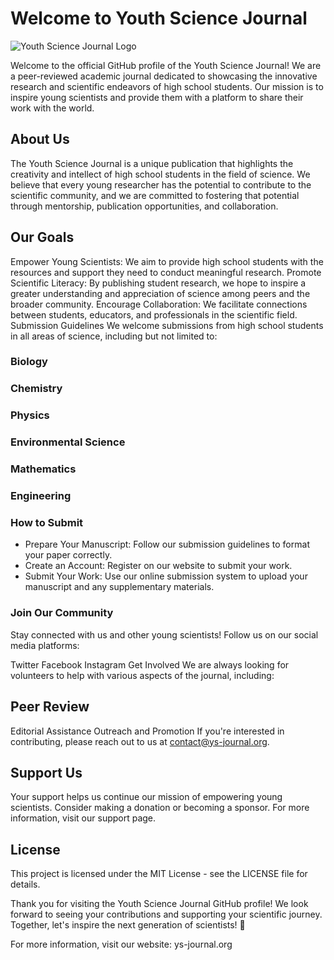 # Welcome to Youth Science Journal
![Youth Science Journal Logo](https://www.ys-journal.org/images/Logo.png)

Welcome to the official GitHub profile of the Youth Science Journal! We are a peer-reviewed academic journal dedicated to showcasing the innovative research and scientific endeavors of high school students. Our mission is to inspire young scientists and provide them with a platform to share their work with the world.

## About Us
The Youth Science Journal is a unique publication that highlights the creativity and intellect of high school students in the field of science. We believe that every young researcher has the potential to contribute to the scientific community, and we are committed to fostering that potential through mentorship, publication opportunities, and collaboration.

## Our Goals
Empower Young Scientists: We aim to provide high school students with the resources and support they need to conduct meaningful research.
Promote Scientific Literacy: By publishing student research, we hope to inspire a greater understanding and appreciation of science among peers and the broader community.
Encourage Collaboration: We facilitate connections between students, educators, and professionals in the scientific field.
Submission Guidelines
We welcome submissions from high school students in all areas of science, including but not limited to:

### Biology
### Chemistry
### Physics
### Environmental Science
### Mathematics
### Engineering
### How to Submit
- Prepare Your Manuscript: Follow our submission guidelines to format your paper correctly.
- Create an Account: Register on our website to submit your work.
- Submit Your Work: Use our online submission system to upload your manuscript and any supplementary materials.
### Join Our Community
Stay connected with us and other young scientists! Follow us on our social media platforms:

Twitter
Facebook
Instagram
Get Involved
We are always looking for volunteers to help with various aspects of the journal, including:

## Peer Review
Editorial Assistance
Outreach and Promotion
If you're interested in contributing, please reach out to us at contact@ys-journal.org.

## Support Us
Your support helps us continue our mission of empowering young scientists. Consider making a donation or becoming a sponsor. For more information, visit our support page.

## License
This project is licensed under the MIT License - see the LICENSE file for details.

Thank you for visiting the Youth Science Journal GitHub profile! We look forward to seeing your contributions and supporting your scientific journey. Together, let's inspire the next generation of scientists! 🌟

For more information, visit our website: ys-journal.org

